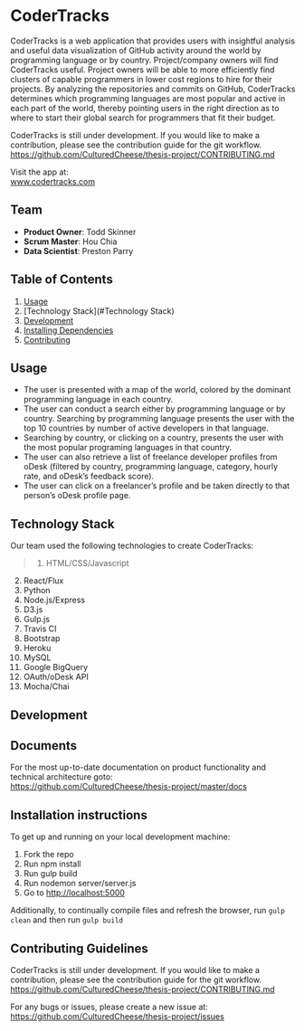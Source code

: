 # CoderTracks

CoderTracks is a web application that provides users with insightful analysis and useful data visualization of GitHub activity around the world by programming language or by country. Project/company owners will find CoderTracks useful. Project owners will be able to more efficiently find clusters of capable programmers in lower cost regions to hire for their projects. By analyzing the repositories and commits on GitHub, CoderTracks determines which programming languages are most popular and active in each part of the world, thereby pointing users in the right direction as to where to start their global search for programmers that fit their budget.  

CoderTracks is still under development. If you would like to make a contribution, please see the contribution guide for the git workflow.  
<https://github.com/CulturedCheese/thesis-project/CONTRIBUTING.md> 

Visit the app at:  
www.codertracks.com

## Team

- __Product Owner__: Todd Skinner
- __Scrum Master__: Hou Chia
- __Data Scientist__: Preston Parry

## Table of Contents

1. [Usage](#Usage)
1. [Technology Stack](#Technology Stack)
1. [Development](#development)
1. [Installing Dependencies](#installing-dependencies)
1. [Contributing](#contributing)


## Usage
- The user is presented with a map of the world, colored by the dominant programming language in each country. 
- The user can conduct a search either by programming language or by country. 
Searching by programming language presents the user with the top 10 countries by number of active developers in that language.
- Searching by country, or clicking on a country, presents the user with the most popular programing languages in that country. 
- The user can also retrieve a list of freelance developer profiles from oDesk (filtered by country, programming language, category, hourly rate, and oDesk’s feedback score). 
- The user can click on a freelancer’s profile and be taken directly to that person’s oDesk profile page.

## Technology Stack
Our team used the following technologies to create CoderTracks:
> 1. HTML/CSS/Javascript
2. React/Flux
3. Python
4. Node.js/Express
5. D3.js
6. Gulp.js
7. Travis CI
8. Bootstrap
9. Heroku
10. MySQL
11. Google BigQuery
12. OAuth/oDesk API
13. Mocha/Chai

## Development

## Documents

For the most up-to-date documentation on product functionality and technical architecture goto:  
<https://github.com/CulturedCheese/thesis-project/master/docs>

## Installation instructions

To get up and running on your local development machine:  
1. Fork the repo  
2. Run npm install  
3. Run gulp build
4. Run nodemon server/server.js  
6. Go to <http://localhost:5000>  

Additionally, to continually compile files and refresh the browser, run `gulp clean` and then run `gulp build` 

## Contributing Guidelines

CoderTracks is still under development. If you would like to make a contribution, please see the contribution guide for the git workflow.  
<https://github.com/CulturedCheese/thesis-project/CONTRIBUTING.md>

For any bugs or issues, please create a new issue at:  
<https://github.com/CulturedCheese/thesis-project/issues>
